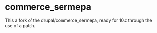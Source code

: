 # commerce_sermepa
This a fork of the drupal/commerce_sermepa, ready for 10.x through the use of a patch.